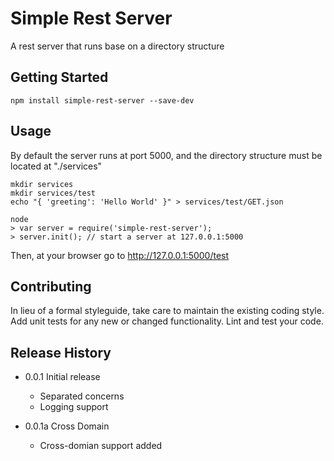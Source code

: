 Simple Rest Server
=========

A rest server that runs base on a directory structure

## Getting Started

```shell
npm install simple-rest-server --save-dev
```

## Usage

By default the server runs at port 5000, and the directory structure must be located at "./services"

```shell
mkdir services
mkdir services/test
echo "{ 'greeting': 'Hello World' }" > services/test/GET.json

node
> var server = require('simple-rest-server');
> server.init(); // start a server at 127.0.0.1:5000
```
Then, at your browser go to http://127.0.0.1:5000/test

## Contributing
In lieu of a formal styleguide, take care to maintain the existing coding style. Add unit tests for any new or changed functionality. Lint and test your code.


## Release History

* 0.0.1 Initial release

	- Separated concerns
	- Logging support

* 0.0.1a Cross Domain

	- Cross-domian support added


